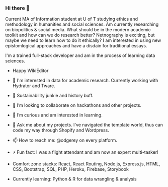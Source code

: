 ### Hi there 👋
Current MA of Information student at U of T studying ethics and methodology in humanities and social sciences. Am currently researching on biopolitics & social media. What should be in the modern academic toolkit and how can we do research better? Netnography is exciting, but maybe we need to learn how to do it ethically? I am interested in using new epistomlogical approaches and have a disdain for traditional essays. 

I'm a trained full-stack developer and am in the process of learning data sciences. 
- Happy WikiEditor  
- 🔭 I'm interested in data for academic research. Currently working with Hydrator and Twarc. 
- 🌱 Sustainability junkie and history buff.  
- 👯 I’m looking to collaborate on hackathons and other projects. 
- 🤔 I’m curious and am interested in learning.
- 💬 Ask me about my projects. I've navigated the template world, thus can code my way through Shopify and Wordpress. 
- 📫 How to reach me: @odgerey on every platform.
- ⚡ Fun fact: I was a flight attendant and am now an expert multi-tasker! 


- Comfort zone stacks: React, React Routing, Node.js, Express.js, HTML, CSS, Bootstrap, SQL, PHP, Heroku, Firebase, Storybook
- Currently learning: Python & R for data wrangling & analysis

<!--
**odgerey/odgerey** is a ✨ _special_ ✨ repository because its `README.md` (this file) appears on your GitHub profile.

Here are some ideas to get you started:

- 🔭 I’m currently working on a DJing platform, a wordpress site, a squarespace site, two shopifys and one react site. 
- 🌱 I’m currently learning history and sustainability at the University of Concordia, as well as through MOOC edX. 
- 👯 I’m looking to collaborate on hackathons. 
- 🤔 I’m looking for help with BUGS.
- 💬 Ask me about my 1001 projects.
- 📫 How to reach me: @odgerey on every platform.
- ⚡ Fun fact: I was a flight attendant.
-->
